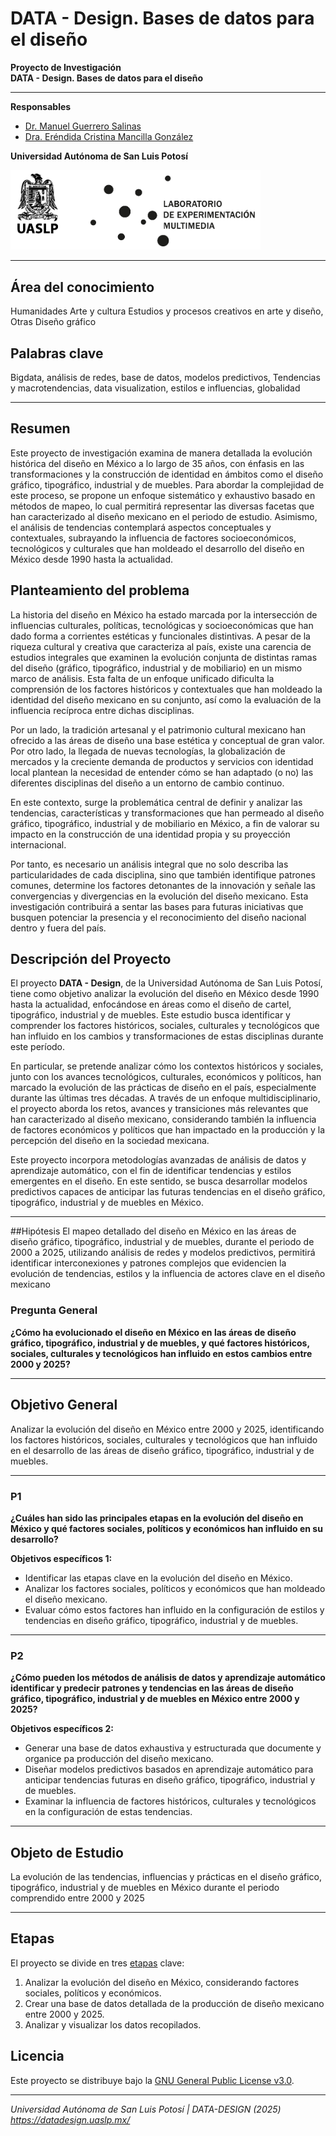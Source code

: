# DATA - Design. Bases de datos para el diseño

**Proyecto de Investigación**  
**DATA - Design. Bases de datos para el diseño**

---

**Responsables**

- [Dr. Manuel Guerrero Salinas](https://investigadores.uaslp.mx/InvestigadorProfile/EC8AAA%3D%3D)
- [Dra. Eréndida Cristina Mancilla González](https://investigadores.uaslp.mx/InvestigadorProfile/JC8AAA%3D%3D)


**Universidad Autónoma de San Luis Potosí**

<img src="/includes/logos.png" alt="" width="400">


---
## Área del conocimiento
Humanidades	Arte y cultura	Estudios y procesos creativos en arte y diseño,	Otras	Diseño gráfico

## Palabras clave
Bigdata, análisis de redes, base de datos, modelos predictivos, Tendencias y macrotendencias, data visualization, estilos e influencias, globalidad

---
## Resumen

Este proyecto de investigación examina de manera detallada la evolución histórica del diseño en México a lo largo de 35 años, con énfasis en las transformaciones y la construcción de identidad en ámbitos como el diseño gráfico, tipográfico, industrial y de muebles. Para abordar la complejidad de este proceso, se propone un enfoque sistemático y exhaustivo basado en métodos de mapeo, lo cual permitirá representar las diversas facetas que han caracterizado al diseño mexicano en el periodo de estudio. Asimismo, el análisis de tendencias contemplará aspectos conceptuales y contextuales, subrayando la influencia de factores socioeconómicos, tecnológicos y culturales que han moldeado el desarrollo del diseño en México desde 1990 hasta la actualidad.

## Planteamiento del problema

La historia del diseño en México ha estado marcada por la intersección de influencias culturales, políticas, tecnológicas y socioeconómicas que han dado forma a corrientes estéticas y funcionales distintivas. A pesar de la riqueza cultural y creativa que caracteriza al país, existe una carencia de estudios integrales que examinen la evolución conjunta de distintas ramas del diseño (gráfico, tipográfico, industrial y de mobiliario) en un mismo marco de análisis. Esta falta de un enfoque unificado dificulta la comprensión de los factores históricos y contextuales que han moldeado la identidad del diseño mexicano en su conjunto, así como la evaluación de la influencia recíproca entre dichas disciplinas.

Por un lado, la tradición artesanal y el patrimonio cultural mexicano han ofrecido a las áreas de diseño una base estética y conceptual de gran valor. Por otro lado, la llegada de nuevas tecnologías, la globalización de mercados y la creciente demanda de productos y servicios con identidad local plantean la necesidad de entender cómo se han adaptado (o no) las diferentes disciplinas del diseño a un entorno de cambio continuo.

En este contexto, surge la problemática central de definir y analizar las tendencias, características y transformaciones que han permeado al diseño gráfico, tipográfico, industrial y de mobiliario en México, a fin de valorar su impacto en la construcción de una identidad propia y su proyección internacional.

Por tanto, es necesario un análisis integral que no solo describa las particularidades de cada disciplina, sino que también identifique patrones comunes, determine los factores detonantes de la innovación y señale las convergencias y divergencias en la evolución del diseño mexicano. Esta investigación contribuirá a sentar las bases para futuras iniciativas que busquen potenciar la presencia y el reconocimiento del diseño nacional dentro y fuera del país.


## Descripción del Proyecto

El proyecto **DATA - Design**, de la Universidad Autónoma de San Luis Potosí, tiene como objetivo analizar la evolución del diseño en México desde 1990 hasta la actualidad, enfocándose en áreas como el diseño de cartel, tipográfico, industrial y de muebles. Este estudio busca identificar y comprender los factores históricos, sociales, culturales y tecnológicos que han influido en los cambios y transformaciones de estas disciplinas durante este período.

En particular, se pretende analizar cómo los contextos históricos y sociales, junto con los avances tecnológicos, culturales, económicos y políticos, han marcado la evolución de las prácticas de diseño en el país, especialmente durante las últimas tres décadas. A través de un enfoque multidisciplinario, el proyecto aborda los retos, avances y transiciones más relevantes que han caracterizado al diseño mexicano, considerando también la influencia de factores económicos y políticos que han impactado en la producción y la percepción del diseño en la sociedad mexicana.

Este proyecto incorpora metodologías avanzadas de análisis de datos y aprendizaje automático, con el fin de identificar tendencias y estilos emergentes en el diseño. En este sentido, se busca desarrollar modelos predictivos capaces de anticipar las futuras tendencias en el diseño gráfico, tipográfico, industrial y de muebles en México.

---
##Hipótesis
El mapeo detallado del diseño en México en las áreas de diseño gráfico, tipográfico, industrial y de muebles, durante el periodo de 2000 a 2025, utilizando análisis de redes y modelos predictivos, permitirá identificar interconexiones y patrones complejos que evidencien la evolución de tendencias, estilos y la influencia de actores clave en el diseño mexicano


### Pregunta General

**¿Cómo ha evolucionado el diseño en México en las áreas de diseño gráfico, tipográfico, industrial y de muebles, y qué factores históricos, sociales, culturales y tecnológicos han influido en estos cambios entre 2000 y 2025?**

---

## Objetivo General

Analizar la evolución del diseño en México entre 2000 y 2025, identificando los factores históricos, sociales, culturales y tecnológicos que han influido en el desarrollo de las áreas de diseño gráfico, tipográfico, industrial y de muebles.

---

### P1
**¿Cuáles han sido las principales etapas en la evolución del diseño en México y qué factores sociales, políticos y económicos han influido en su desarrollo?**

**Objetivos específicos 1:**
- Identificar las etapas clave en la evolución del diseño en México.
- Analizar los factores sociales, políticos y económicos que han moldeado el diseño mexicano.
- Evaluar cómo estos factores han influido en la configuración de estilos y tendencias en diseño gráfico, tipográfico, industrial y de muebles.

---

### P2
**¿Cómo pueden los métodos de análisis de datos y aprendizaje automático identificar y predecir patrones y tendencias en las áreas de diseño gráfico, tipográfico, industrial y de muebles en México entre 2000 y 2025?**

**Objetivos específicos 2:**
- Generar una base de datos exhaustiva y estructurada que documente y organice pa producción del diseño mexicano.
- Diseñar modelos predictivos basados en aprendizaje automático para anticipar tendencias futuras en diseño gráfico, tipográfico, industrial y de muebles.
- Examinar la influencia de factores históricos, culturales y tecnológicos en la configuración de estas tendencias.

---

## Objeto de Estudio

La evolución de las tendencias, influencias y prácticas en el diseño gráfico, tipográfico, industrial y de muebles en México durante el periodo comprendido entre 2000 y 2025

---

## Etapas
El proyecto se divide en tres [etapas](etapas.md) clave:
1. Analizar la evolución del diseño en México, considerando factores sociales, políticos y económicos.
2. Crear una base de datos detallada de la producción de diseño mexicano entre 2000 y 2025.
3. Analizar y visualizar los datos recopilados.

## Licencia

Este proyecto se distribuye bajo la [GNU General Public License v3.0](LICENSE).

---

_Universidad Autónoma de San Luis Potosí | DATA-DESIGN (2025) <https://datadesign.uaslp.mx/>_

